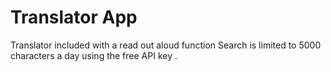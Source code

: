 # Translator App
Translator included with a read out aloud function
Search is limited to 5000 characters a day using the free API key .
